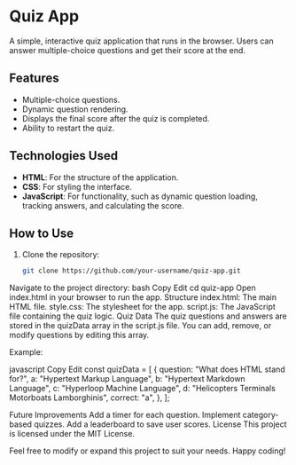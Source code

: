 # Quiz App

A simple, interactive quiz application that runs in the browser. Users can answer multiple-choice questions and get their score at the end.

## Features

- Multiple-choice questions.
- Dynamic question rendering.
- Displays the final score after the quiz is completed.
- Ability to restart the quiz.

## Technologies Used

- **HTML**: For the structure of the application.
- **CSS**: For styling the interface.
- **JavaScript**: For functionality, such as dynamic question loading, tracking answers, and calculating the score.

## How to Use

1. Clone the repository:
   ```bash
   git clone https://github.com/your-username/quiz-app.git
Navigate to the project directory:
bash
Copy
Edit
cd quiz-app
Open index.html in your browser to run the app.
Structure
index.html: The main HTML file.
style.css: The stylesheet for the app.
script.js: The JavaScript file containing the quiz logic.
Quiz Data
The quiz questions and answers are stored in the quizData array in the script.js file. You can add, remove, or modify questions by editing this array.

Example:

javascript
Copy
Edit
const quizData = [
    {
        question: "What does HTML stand for?",
        a: "Hypertext Markup Language",
        b: "Hypertext Markdown Language",
        c: "Hyperloop Machine Language",
        d: "Helicopters Terminals Motorboats Lamborghinis",
        correct: "a",
    },
];


Future Improvements
Add a timer for each question.
Implement category-based quizzes.
Add a leaderboard to save user scores.
License
This project is licensed under the MIT License.

Feel free to modify or expand this project to suit your needs. Happy coding!